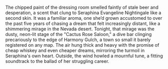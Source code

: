 The chipped paint of the dressing room smelled faintly of stale beer and desperation, a scent that clung to Seraphina Evangeline Nightingale like a second skin.  It was a familiar aroma, one she’d grown accustomed to over the past five years of chasing a dream that felt increasingly distant, like a shimmering mirage in the Nevada desert.  Tonight, that mirage was the dusty, neon-lit stage of the "Cactus Rose Saloon," a dive bar clinging precariously to the edge of Harmony Gulch, a town so small it barely registered on any map. The air hung thick and heavy with the promise of cheap whiskey and even cheaper dreams, mirroring the turmoil in Seraphina's own heart.  Outside, the wind howled a mournful tune, a fitting soundtrack to the ballad of her struggling career.
